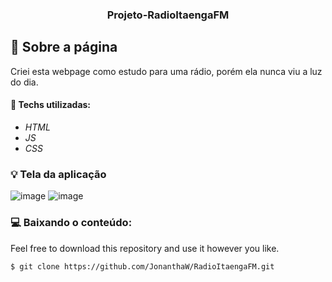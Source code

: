 <h3 align="center">
  Projeto-RadioItaengaFM
</h3>

## :rocket: Sobre a página

Criei esta webpage como estudo para uma rádio, porém ela nunca viu a luz do dia.

#### :wrench: Techs utilizadas:
* _HTML_
* _JS_
* _CSS_

### :bulb: Tela da aplicação

![image](https://github.com/JonanthaW/RadioItaengaFM/blob/master/assets/example1.jpg)
![image](https://github.com/JonanthaW/RadioItaengaFM/blob/master/assets/example2.jpg)

### :computer: Baixando o conteúdo:

<p>Feel free to download this repository and use it however you like. </p>

```bash
$ git clone https://github.com/JonanthaW/RadioItaengaFM.git
```

